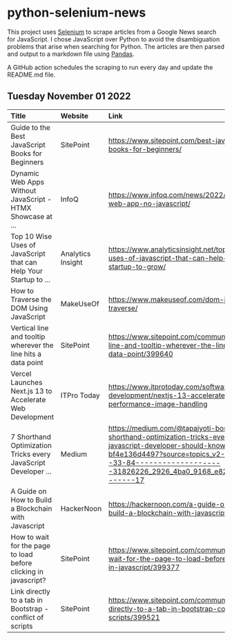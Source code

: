 # python-selenium-news

This project uses [Selenium](https://www.seleniumhq.org/) to scrape articles from a Google News search for JavaScript.
I chose JavaScript over Python to avoid the disambiguation problems that arise when searching for Python.
The articles are then parsed and output to a markdown file using [Pandas](https://pandas.pydata.org/).

A GitHub action schedules the scraping to run every day and update the README.md file.

## Tuesday November 01 2022


| Title                                                            | Website           | Link                                                                                                                                                                                                                   |
|:-----------------------------------------------------------------|:------------------|:-----------------------------------------------------------------------------------------------------------------------------------------------------------------------------------------------------------------------|
| Guide to the Best JavaScript Books for Beginners                 | SitePoint         | https://www.sitepoint.com/best-javascript-books-for-beginners/                                                                                                                                                         |
| Dynamic Web Apps Without JavaScript - HTMX Showcase at ...       | InfoQ             | https://www.infoq.com/news/2022/10/htmx-web-app-no-javascript/                                                                                                                                                         |
| Top 10 Wise Uses of JavaScript that can Help Your Startup to ... | Analytics Insight | https://www.analyticsinsight.net/top-10-wise-uses-of-javascript-that-can-help-your-startup-to-grow/                                                                                                                    |
| How to Traverse the DOM Using JavaScript                         | MakeUseOf         | https://www.makeuseof.com/dom-javascript-traverse/                                                                                                                                                                     |
| Vertical line and tooltip wherever the line hits a data point    | SitePoint         | https://www.sitepoint.com/community/t/vertical-line-and-tooltip-wherever-the-line-hits-a-data-point/399640                                                                                                             |
| Vercel Launches Next.js 13 to Accelerate Web Development         | ITPro Today       | https://www.itprotoday.com/software-development/nextjs-13-accelerates-javascript-performance-image-handling                                                                                                            |
| 7 Shorthand Optimization Tricks every JavaScript Developer ...   | Medium            | https://medium.com/@tapajyoti-bose/7-shorthand-optimization-tricks-every-javascript-developer-should-know-bf4e136d4497?source=topics_v2---------33-84--------------------31826226_2926_4ba0_9168_e828d36cda97-------17 |
| A Guide on How to Build a Blockchain with Javascript             | HackerNoon        | https://hackernoon.com/a-guide-on-how-to-build-a-blockchain-with-javascript                                                                                                                                            |
| How to wait for the page to load before clicking in javascript?  | SitePoint         | https://www.sitepoint.com/community/t/how-to-wait-for-the-page-to-load-before-clicking-in-javascript/399377                                                                                                            |
| Link directly to a tab in Bootstrap - conflict of scripts        | SitePoint         | https://www.sitepoint.com/community/t/link-directly-to-a-tab-in-bootstrap-conflict-of-scripts/399521                                                                                                                   |